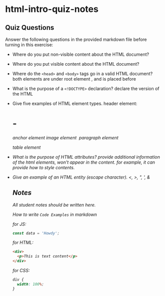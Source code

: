 # html-intro-quiz-notes

## Quiz Questions

Answer the following questions in the provided markdown file before turning in this exercise:

- Where do you put non-visible content about the HTML document?
<head></head>

- Where do you put visible content about the HTML document?
<body></body>

- Where do the `<head>` and `<body>` tags go in a valid HTML document?
  both elements are under root element <html>, and <head> is placed before <body>

- What is the purpose of a `<!DOCTYPE>` declaration?
  declare the version of the HTML

- Give five examples of HTML element types.
  header element: <h1>-<h6>
  anchor element <a></a>
  image element <img/>
  paragraph element <p></p>
  table element <table>

- What is the purpose of HTML attributes?
  provide additional information of the html elements, won't appear in the content.
  for example, it can provide how to style contents.

- Give an example of an HTML entity (escape character).
  &lt;, &gt;, &quot;, &apos;, &amp;

## Notes

All student notes should be written here.

How to write `Code Examples` in markdown

for JS:

```js
const data = 'Howdy';
```

for HTML:

```html
<div>
  <p>This is text content</p>
</div>
```

for CSS:

```css
div {
  width: 100%;
}
```
